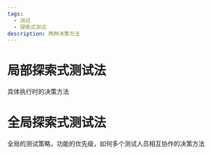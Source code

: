 ```yaml
---
tags:
  - 测试
  - 探索式测试
description: 两种决策方法
---
```

# 局部探索式测试法
具体执行时的决策方法

# 全局探索式测试法
全局的测试策略，功能的优先级，如何多个测试人员相互协作的决策方法
